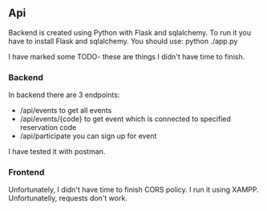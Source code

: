 ## Api

Backend is created using Python with Flask and sqlalchemy. To run it you have to install Flask and sqlalchemy.
You should use:
python ./app.py

I have marked some TODO- these are things I didn't have time to finish.

### Backend

In backend there are 3 endpoints:
- /api/events to get all events
- /api/events/{code} to get event which is connected to specified reservation code
- /api/participate you can sign up for event

I have tested it with postman.

### Frontend

Unfortunately, I didn't have time to finish CORS policy. I run it using XAMPP. Unfortunatelly, requests don't work.
